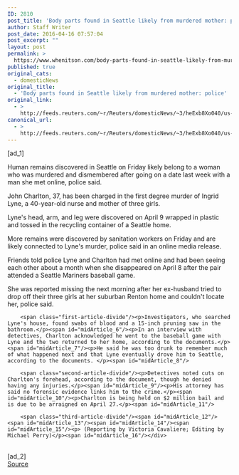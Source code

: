 ```yaml
---
ID: 2810
post_title: 'Body parts found in Seattle likely from murdered mother: police'
author: Staff Writer
post_date: 2016-04-16 07:57:04
post_excerpt: ""
layout: post
permalink: >
  https://www.whenitson.com/body-parts-found-in-seattle-likely-from-murdered-mother-police/
published: true
original_cats:
  - domesticNews
original_title:
  - 'Body parts found in Seattle likely from murdered mother: police'
original_link:
  - >
    http://feeds.reuters.com/~r/Reuters/domesticNews/~3/heExb8Xo040/us-seattle-crime-idUSKCN0XD06H
canonical_url:
  - >
    http://feeds.reuters.com/~r/Reuters/domesticNews/~3/heExb8Xo040/us-seattle-crime-idUSKCN0XD06H
---
```

 [ad_1]
<br><div id="articleText">
<span id="midArticle_start"/>

<span class="focusParagraph" readability="4"><p><span class="articleLocatio&lt;/span&gt;n">Human remains discovered in Seattle on Friday likely belong to a woman who was murdered and dismembered after going on a date last week with a man she met online, police said.</span></p></span><span id="midArticle_0"/><p>John Charlton, 37, has been charged in the first degree murder of Ingrid Lyne, a 40-year-old nurse and mother of three girls. </p><span id="midArticle_1"/><p>Lyne's head, arm, and leg were discovered on April 9 wrapped in plastic and tossed in the recycling container of a Seattle home.</p><span id="midArticle_2"/><p>More remains were discovered by sanitation workers on Friday and are likely connected to Lyne's murder, police said in an online media release.</p><span id="midArticle_3"/><p>Friends told police Lyne and Charlton had met online and had been seeing each other about a month when she disappeared on April 8 after the pair attended a Seattle Mariners baseball game.</p><span id="midArticle_4"/><p>She was reported missing the next morning after her ex-husband tried to drop off their three girls at her suburban Renton home and couldn't locate her, police said.</p><span id="midArticle_5"/>
        
        <span class="first-article-divide"/><p>Investigators, who searched Lyne's house, found swabs of blood and a 15-inch pruning saw in the bathroom.</p><span id="midArticle_6"/><p>In an interview with detectives, Charlton acknowledged he went to the baseball game with Lyne and the two returned to her home, according to the documents.</p><span id="midArticle_7"/><p>He said he was too drunk to remember much of what happened next and that Lyne eventually drove him to Seattle, according to the documents. </p><span id="midArticle_8"/>
        
        <span class="second-article-divide"/><p>Detectives noted cuts on Charlton's forehead, according to the document, though he denied having any injuries.</p><span id="midArticle_9"/><p>His attorney has said no forensic evidence links him to the crime.</p><span id="midArticle_10"/><p>Charlton is being held on $2 million bail and is due to be arraigned on April 27.</p><span id="midArticle_11"/>
        
        <span class="third-article-divide"/><span id="midArticle_12"/><span id="midArticle_13"/><span id="midArticle_14"/><span id="midArticle_15"/><p> (Reporting by Victoria Cavaliere; Editing by Michael Perry)</p><span id="midArticle_16"/></div>
<br>[ad_2]
<br><a href="http://feeds.reuters.com/~r/Reuters/domesticNews/~3/heExb8Xo040/us-seattle-crime-idUSKCN0XD06H">Source </a>